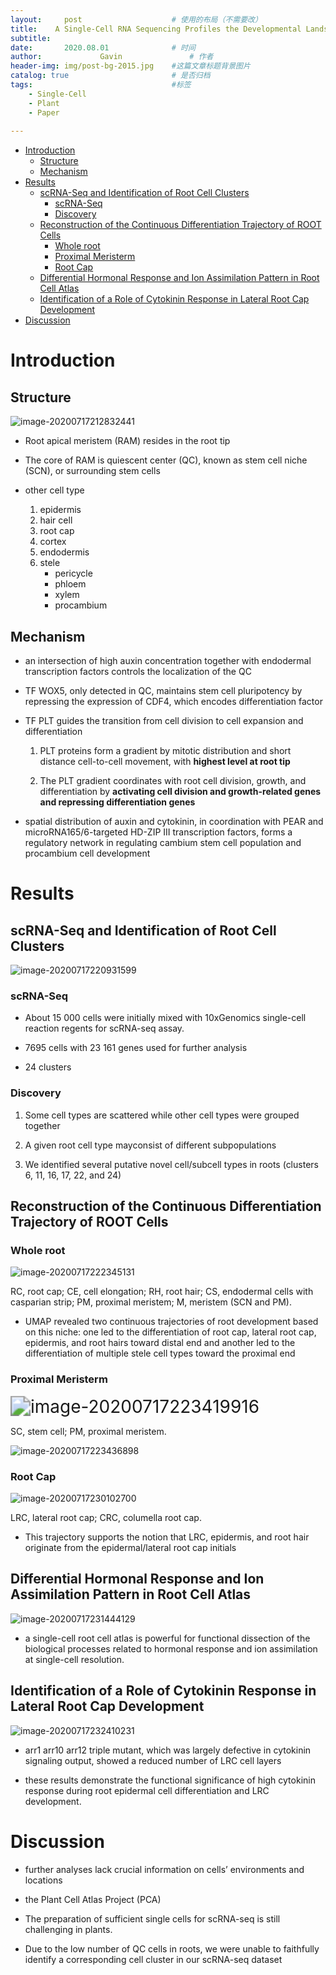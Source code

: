 ```yaml
---
layout:     post   				    # 使用的布局（不需要改）
title:    A Single-Cell RNA Sequencing Profiles the Developmental Landscape of Arabidopsis Root  				# 标题 
subtitle:   
date:       2020.08.01 				# 时间
author:      		Gavin				# 作者
header-img: img/post-bg-2015.jpg 	#这篇文章标题背景图片
catalog: true 						# 是否归档
tags:								#标签
    - Single-Cell
    - Plant
    - Paper
    
---
```

<!-- TOC -->

- [Introduction](#introduction)
  - [Structure](#structure)
  - [Mechanism](#mechanism)
- [Results](#results)
  - [scRNA-Seq and Identification of Root Cell Clusters](#scrna-seq-and-identification-of-root-cell-clusters)
    - [scRNA-Seq](#scrna-seq)
    - [Discovery](#discovery)
  - [Reconstruction of the Continuous Differentiation Trajectory of ROOT Cells](#reconstruction-of-the-continuous-differentiation-trajectory-of-root-cells)
    - [Whole root](#whole-root)
    - [Proximal Meristerm](#proximal-meristerm)
    - [Root Cap](#root-cap)
  - [Differential Hormonal Response and Ion Assimilation Pattern in Root Cell Atlas](#differential-hormonal-response-and-ion-assimilation-pattern-in-root-cell-atlas)
  - [Identification of a Role of Cytokinin Response in Lateral Root Cap Development](#identification-of-a-role-of-cytokinin-response-in-lateral-root-cap-development)
- [Discussion](#discussion)

<!-- /TOC -->
# Introduction

## Structure

![image-20200717212832441](https://i.loli.net/2020/07/17/Goe1ifTy6QDWl8Y.png)



- Root apical meristem (RAM) resides in the root tip

- The core of RAM is quiescent center (QC), known as stem cell niche (SCN), or surrounding stem cells

- other cell type

  1. epidermis
  2. hair cell
  3. root cap
  4. cortex
  5. endodermis
  6. stele
     - pericycle
     - phloem
     - xylem
     - procambium

## Mechanism

  - an intersection of high auxin concentration together with endodermal transcription factors controls the localization of the QC
  - TF WOX5, only detected in QC, maintains stem cell pluripotency by repressing the expression of CDF4, which encodes differentiation factor
  - TF PLT guides the transition from cell division to cell expansion and differentiation

    1. PLT proteins form a gradient by mitotic distribution and short distance cell-to-cell movement, with **highest level at root tip**

    2. The PLT gradient coordinates with root cell division, growth, and differentiation by **activating cell division and growth-related genes and repressing differentiation genes**
- spatial distribution of auxin and cytokinin, in coordination with PEAR and microRNA165/6-targeted HD-ZIP III transcription factors, forms a regulatory network in regulating cambium stem cell population and procambium cell development

# Results

## scRNA-Seq and Identification of Root Cell Clusters

![image-20200717220931599](https://i.loli.net/2020/07/17/uX7dJmDUTohFC9K.png)

### scRNA-Seq

- About 15 000 cells were initially mixed with 10xGenomics single-cell reaction regents for scRNA-seq assay.

- 7695 cells with 23 161 genes used for further analysis
- 24 clusters

### Discovery

1. Some cell types are scattered while other cell types were grouped together
2. A given root cell type mayconsist of different subpopulations

3. We identified several putative novel cell/subcell types in roots (clusters 6, 11, 16, 17, 22, and 24)

## Reconstruction of the Continuous Differentiation Trajectory of ROOT Cells 

### Whole root

![image-20200717222345131](https://i.loli.net/2020/07/17/BxvS3h7FZoIt4pG.png)

RC, root cap; CE, cell elongation; RH, root hair; CS, endodermal cells with casparian strip; PM, proximal meristem; M, meristem (SCN and PM).

- UMAP revealed two continuous trajectories of root
  development based on this niche: one led to the differentiation of root cap, lateral root cap, epidermis, and root hairs toward distal end and another led to the differentiation of multiple stele cell types toward the proximal end

### Proximal Meristerm

<img src="https://i.loli.net/2020/07/17/zVFpKOo2E5tyvhk.png" alt="image-20200717223419916" style="zoom: 200%;" />

SC, stem cell; PM, proximal meristem.



![image-20200717223436898](https://i.loli.net/2020/07/17/QZbtcu9fow7Y1i6.png)

### Root Cap

![image-20200717230102700](https://i.loli.net/2020/07/17/kloO8dRDKzMbgna.png)

LRC, lateral root cap; CRC, columella root cap.



- This trajectory supports the notion that LRC, epidermis, and root hair originate from the epidermal/lateral root cap initials

## Differential Hormonal Response and Ion Assimilation Pattern in Root Cell Atlas

![image-20200717231444129](https://i.loli.net/2020/07/17/9joIusg8cJaCHTZ.png)

- a single-cell root cell atlas is powerful for functional dissection of the biological processes related to hormonal response and ion assimilation at single-cell resolution.

## Identification of a Role of Cytokinin Response in Lateral Root Cap Development

![image-20200717232410231](https://i.loli.net/2020/07/17/FckMiafR5VXjOeE.png)

- arr1 arr10 arr12 triple mutant, which was largely defective in cytokinin signaling output, showed a reduced number of LRC cell layers

- these results demonstrate the functional significance of high cytokinin response during root epidermal cell differentiation and LRC development.

# Discussion

- further analyses lack crucial information on cells’ environments and locations

- the Plant Cell Atlas Project (PCA)

- The preparation of sufficient single cells for scRNA-seq is still challenging in plants.

- Due to the low number of QC cells in roots, we were unable to faithfully identify a corresponding cell cluster in our scRNA-seq dataset
